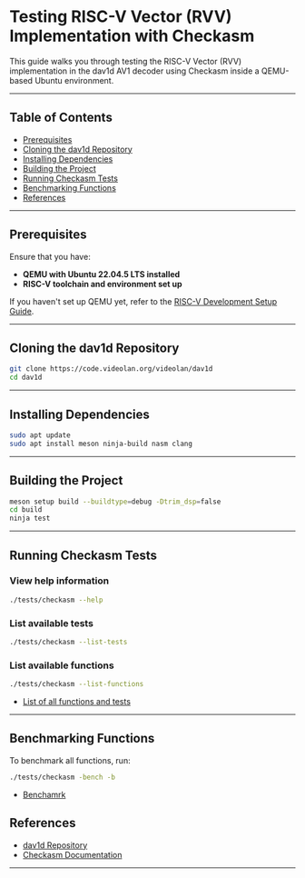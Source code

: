 # Testing RISC-V Vector (RVV) Implementation with Checkasm

This guide walks you through testing the RISC-V Vector (RVV) implementation in the dav1d AV1 decoder using Checkasm inside a QEMU-based Ubuntu environment.

---

## Table of Contents
- [Prerequisites](#prerequisites)
- [Cloning the dav1d Repository](#cloning-the-dav1d-repository)
- [Installing Dependencies](#installing-dependencies)
- [Building the Project](#building-the-project)
- [Running Checkasm Tests](#running-checkasm-tests)
- [Benchmarking Functions](#benchmarking-functions)
- [References](#references)

---

## Prerequisites
Ensure that you have:
- **QEMU with Ubuntu 22.04.5 LTS installed**
- **RISC-V toolchain and environment set up**

If you haven't set up QEMU yet, refer to the [RISC-V Development Setup Guide](../Riscv_Dev_Setup.md).

---

## Cloning the dav1d Repository
```sh
git clone https://code.videolan.org/videolan/dav1d
cd dav1d
```

---

## Installing Dependencies
```sh
sudo apt update
sudo apt install meson ninja-build nasm clang
```

---

## Building the Project
```sh
meson setup build --buildtype=debug -Dtrim_dsp=false
cd build
ninja test
```

---

## Running Checkasm Tests
### View help information
```sh
./tests/checkasm --help
```

### List available tests
```sh
./tests/checkasm --list-tests
```

### List available functions
```sh
./tests/checkasm --list-functions
```

- [List of all functions and tests](https://drive.google.com/file/d/16Z9wxOMKBxf1Aw2IV51sbbngWhwbu4Ru/view?usp=sharing)
---

## Benchmarking Functions
To benchmark all functions, run:
```sh
./tests/checkasm -bench -b
```
- [Benchamrk](https://drive.google.com/file/d/1FALLUAq5gsI8FIZXoY9vQ76AtN_7WL9u/view?usp=sharing)

## References
- [dav1d Repository](https://code.videolan.org/videolan/dav1d)
- [Checkasm Documentation](https://code.videolan.org/videolan/dav1d/-/blob/master/tests/checkasm.c)

---
